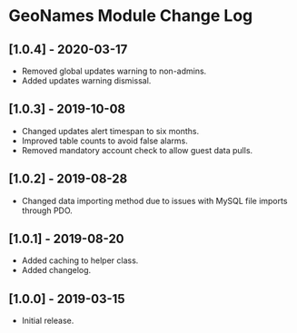 
# GeoNames Module Change Log

## [1.0.4] - 2020-03-17

- Removed global updates warning to non-admins.
- Added updates warning dismissal.

## [1.0.3] - 2019-10-08

- Changed updates alert timespan to six months.
- Improved table counts to avoid false alarms.
- Removed mandatory account check to allow guest data pulls.

## [1.0.2] - 2019-08-28

- Changed data importing method due to issues with MySQL file imports through PDO.

## [1.0.1] - 2019-08-20

- Added caching to helper class.
- Added changelog.

## [1.0.0] - 2019-03-15

- Initial release.
